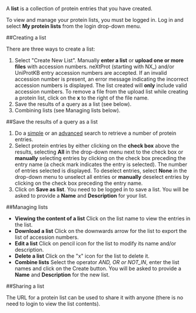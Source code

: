 
A **list** is a collection of protein entries that you have created. 

To view and manage your protein lists, you must be logged in. Log in and select **My protein lists** from the login drop-down menu.


##Creating a list

There are three ways to create a list:

1. Select "Create New List". Manually **enter a list** or **upload one or more files** with accession numbers. neXtProt (starting with NX_) and/or UniProtKB entry accession numbers are accepted. If an invalid accession number is present, an error message indicating the incorrect accession numbers is displayed. The list created will **only** include valid accession numbers. To remove a file from the upload list while creating a protein list, click on the **x** to the right of the file name.
2. Save the results of a query as a list (see below).
3. Combining lists (see Managing lists below).

##Save the results of a query as a list

1. Do a [simple](/) or an [advanced](proteins/search?mode=advanced) search to retrieve a number of protein entries.
2. Select protein entries by either clicking on the **check box** above the results, selecting **All** in the drop-down menu next to the check box or **manually** selecting entries by clicking on the check box preceding the entry name (a check mark indicates the entry is selected). The number of entries selected is displayed. To deselect entries, select **None** in the drop-down menu to unselect all entries or **manually** deselect entries by clicking on the check box preceding the entry name.  
3. Click on **Save as list**. You need to be logged in to save a list. You will be asked to provide a **Name** and **Description** for your list.

##Managing lists

* **Viewing the content of a list** Click on the list name to view the entries in the list. 
* **Download a list** Click on the downwards arrow for the list to export the list of accession numbers.
* **Edit a list** Click on pencil icon for the list to modify its name and/or description.
* **Delete a list** Click on the "x" icon for the list to delete it.
* **Combine lists** Select the operator _AND, OR or NOT\_IN_, enter the list names and click on the Create button. You will be asked to provide a **Name** and **Description** for the new list.

##Sharing a list

The URL for a protein list can be used to share it with anyone (there is no need to login to view the list contents).
